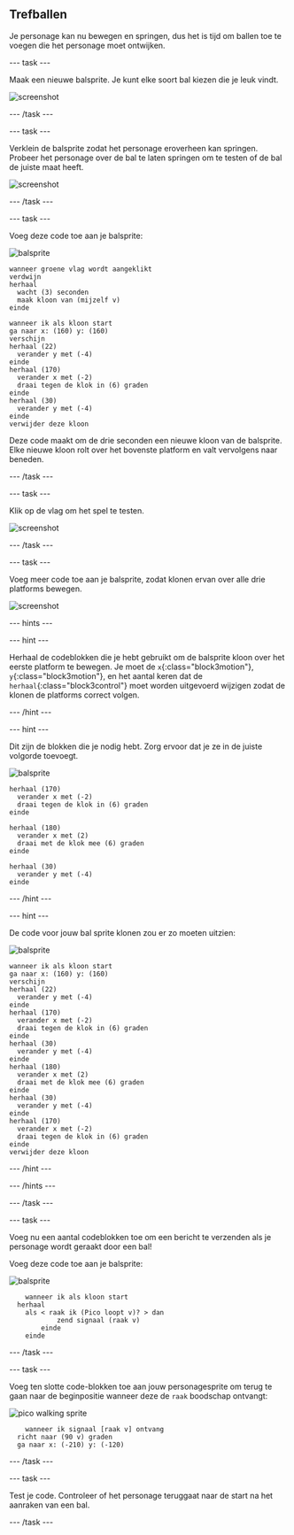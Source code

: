 ## Trefballen

Je personage kan nu bewegen en springen, dus het is tijd om ballen toe te voegen die het personage moet ontwijken.

\--- task \---

Maak een nieuwe balsprite. Je kunt elke soort bal kiezen die je leuk vindt.

![screenshot](images/dodge-balls.png)

\--- /task \---

\--- task \---

Verklein de balsprite zodat het personage eroverheen kan springen. Probeer het personage over de bal te laten springen om te testen of de bal de juiste maat heeft.

![screenshot](images/dodge-ball-resize.png)

\--- /task \---

\--- task \---

Voeg deze code toe aan je balsprite:

![balsprite](images/ball_sprite.png)

```blocks3
wanneer groene vlag wordt aangeklikt
verdwijn
herhaal 
  wacht (3) seconden
  maak kloon van (mijzelf v)
einde
```

```blocks3
wanneer ik als kloon start
ga naar x: (160) y: (160)
verschijn
herhaal (22) 
  verander y met (-4)
einde
herhaal (170) 
  verander x met (-2)
  draai tegen de klok in (6) graden
einde
herhaal (30) 
  verander y met (-4)
einde
verwijder deze kloon
```

Deze code maakt om de drie seconden een nieuwe kloon van de balsprite. Elke nieuwe kloon rolt over het bovenste platform en valt vervolgens naar beneden.

\--- /task \---

\--- task \---

Klik op de vlag om het spel te testen.

![screenshot](images/dodge-ball-test.png)

\--- /task \---

\--- task \---

Voeg meer code toe aan je balsprite, zodat klonen ervan over alle drie platforms bewegen.

![screenshot](images/dodge-ball-more-motion.png)

\--- hints \---

\--- hint \---

Herhaal de codeblokken die je hebt gebruikt om de balsprite kloon over het eerste platform te bewegen. Je moet de `x`{:class="block3motion"}, `y`{:class="block3motion"}, en het aantal keren dat de `herhaal`{:class="block3control"} moet worden uitgevoerd wijzigen zodat de klonen de platforms correct volgen.

\--- /hint \---

\--- hint \---

Dit zijn de blokken die je nodig hebt. Zorg ervoor dat je ze in de juiste volgorde toevoegt.

![balsprite](images/ball_sprite.png)

```blocks3
herhaal (170) 
  verander x met (-2)
  draai tegen de klok in (6) graden
einde

herhaal (180) 
  verander x met (2)
  draai met de klok mee (6) graden
einde

herhaal (30) 
  verander y met (-4)
einde
```

\--- /hint \---

\--- hint \---

De code voor jouw bal sprite klonen zou er zo moeten uitzien:

![balsprite](images/ball_sprite.png)

```blocks3
wanneer ik als kloon start
ga naar x: (160) y: (160)
verschijn
herhaal (22) 
  verander y met (-4)
einde
herhaal (170) 
  verander x met (-2)
  draai tegen de klok in (6) graden
einde
herhaal (30) 
  verander y met (-4)
einde
herhaal (180) 
  verander x met (2)
  draai met de klok mee (6) graden
einde
herhaal (30) 
  verander y met (-4)
einde
herhaal (170) 
  verander x met (-2)
  draai tegen de klok in (6) graden
einde
verwijder deze kloon
```

\--- /hint \---

\--- /hints \---

\--- /task \---

\--- task \---

Voeg nu een aantal codeblokken toe om een bericht te verzenden als je personage wordt geraakt door een bal!

Voeg deze code toe aan je balsprite:

![balsprite](images/ball_sprite.png)

```blocks3
    wanneer ik als kloon start
  herhaal 
    als < raak ik (Pico loopt v)? > dan
            zend signaal (raak v)
        einde
    einde
```

\--- /task \---

\--- task \---

Voeg ten slotte code-blokken toe aan jouw personagesprite om terug te gaan naar de beginpositie wanneer deze de `raak` boodschap ontvangt:

![pico walking sprite](images/pico_walking_sprite.png)

```blocks3
    wanneer ik signaal [raak v] ontvang
  richt naar (90 v) graden
  ga naar x: (-210) y: (-120)
```

\--- /task \---

\--- task \---

Test je code. Controleer of het personage teruggaat naar de start na het aanraken van een bal.

\--- /task \---